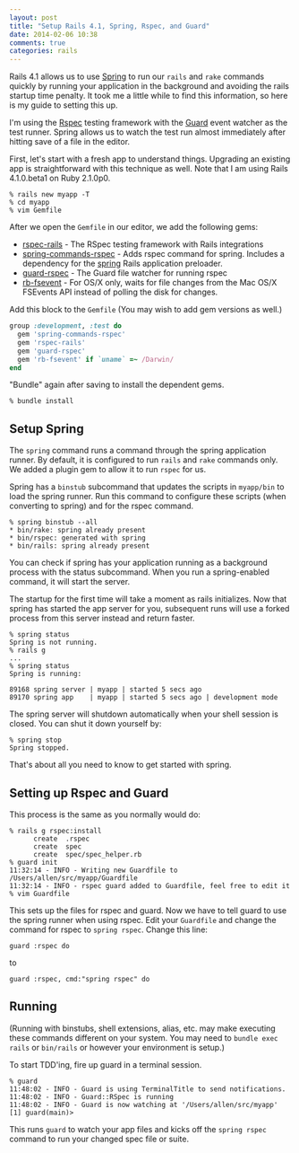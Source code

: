 ```yaml
---
layout: post
title: "Setup Rails 4.1, Spring, Rspec, and Guard"
date: 2014-02-06 10:38
comments: true
categories: rails
---
```


Rails 4.1 allows us to use [Spring](https://github.com/rails/spring)
to run our `rails` and `rake` commands quickly by running your
application in the background and avoiding the rails startup time
penalty. It took me a little while to find this information, so here is my
guide to setting this up.

I'm using the [Rspec](http://rspec.info/)
testing framework with the [Guard](https://github.com/guard/guard)
event watcher as the test runner. Spring allows us to watch the test run
almost immediately after hitting save of a file in the editor.

<!--more-->

First, let's start with a fresh app to understand things. Upgrading an
existing app is straightforward with this technique as well. Note that I
am using Rails 4.1.0.beta1 on Ruby 2.1.0p0.

```
% rails new myapp -T
% cd myapp
% vim Gemfile
```

After we open the `Gemfile` in our editor, we add the following gems:

  * [rspec-rails](http://rubygems.org/gems/rspec-rails) - The
    RSpec testing framework with Rails integrations
  * [spring-commands-rspec](http://rubygems.org/gems/spring-commands-rspec) - Adds rspec command for spring.
    Includes a dependency for the [spring](http://rubygems.org/gems/spring) Rails application preloader.
  * [guard-rspec](http://rubygems.org/gems/guard-rspec) - The Guard
    file watcher for running rspec
  * [rb-fsevent](http://rubygems.org/gems/rb-fsevent) - For OS/X only,
    waits for file changes from the Mac OS/X FSEvents API instead of
    polling the disk for changes.

Add this block to the `Gemfile` (You may wish to add gem versions as
well.)

```ruby
group :development, :test do
  gem 'spring-commands-rspec'
  gem 'rspec-rails'
  gem 'guard-rspec'
  gem 'rb-fsevent' if `uname` =~ /Darwin/
end
```

"Bundle" again after saving to install the dependent gems.

```
% bundle install
```

## Setup Spring

The `spring` command runs a command through the spring application
runner. By default, it is configured to run `rails` and `rake` commands
only. We added a plugin gem to allow it to run `rspec` for us.


Spring has a `binstub` subcommand that updates the scripts in `myapp/bin`
to load the spring runner. Run this command to configure these scripts
(when converting to spring) and for the rspec command.

```
% spring binstub --all
* bin/rake: spring already present
* bin/rspec: generated with spring
* bin/rails: spring already present
```

You can check if spring has your application running as a background
process with the status subcommand. When you run a spring-enabled
command, it will start the server.

The startup for the first time will take a moment as rails initializes.
Now that spring has started the app server for you, subsequent runs will
use a forked process from this server instead and return faster.

```
% spring status
Spring is not running.
% rails g
...
% spring status
Spring is running:

89168 spring server | myapp | started 5 secs ago
89170 spring app    | myapp | started 5 secs ago | development mode
```

The spring server will shutdown automatically when your shell session is
closed. You can shut it down yourself by:

```
% spring stop
Spring stopped.
```

That's about all you need to know to get started with spring.

## Setting up Rspec and Guard

This process is the same as you normally would do:

```
% rails g rspec:install
      create  .rspec
      create  spec
      create  spec/spec_helper.rb
% guard init
11:32:14 - INFO - Writing new Guardfile to /Users/allen/src/myapp/Guardfile
11:32:14 - INFO - rspec guard added to Guardfile, feel free to edit it
% vim Guardfile
```

This sets up the files for rspec and guard. Now we have to tell guard to
use the spring runner when using rspec. Edit your `Guardfile` and change
the command for rspec to `spring rspec`. Change this line:

```
guard :rspec do
```

to 

```
guard :rspec, cmd:"spring rspec" do
```

## Running 

(Running with binstubs, shell extensions, alias, etc. may make executing
these commands different on your system. You may need to `bundle exec
rails` or `bin/rails` or however your environment is setup.)

To start TDD'ing, fire up guard in a terminal session.

```
% guard
11:48:02 - INFO - Guard is using TerminalTitle to send notifications.
11:48:02 - INFO - Guard::RSpec is running
11:48:02 - INFO - Guard is now watching at '/Users/allen/src/myapp'
[1] guard(main)>
```

This runs `guard` to watch your app files and kicks off the `spring
rspec` command to run your changed spec file or suite.

